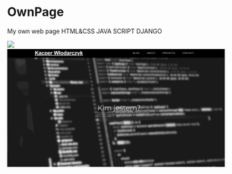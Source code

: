 # OwnPage
My own web page
HTML&CSS
JAVA SCRIPT
DJANGO

<img src=[ezgif.com-gif-maker(1).gif](https://github.com/DEENUU1/OwnPage/blob/28784b4fbc82b44deed31c7d18759d4020da94bb/ezgif.com-gif-maker%20(1).gif)/>

<img src="ezgif.com-gif-maker.gif"/>
